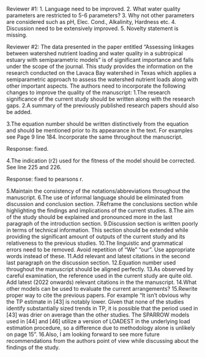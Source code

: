 Reviewer #1: 1. Language need to be improved.
2. What water quality parameters are restricted to 5-6 parameters?
3. Why not other parameters are considered such as pH, Elec. Cond., Alkalinity, Hardness etc.
4. Discussion need to be extensively improved.
5. Novelty statement is missing.


Reviewer #2: The data presented in the paper entitled “Assessing linkages between watershed nutrient loading and water quality in a subtropical estuary with semiparametric models” is of significant importance and falls under the scope of the journal. This study provides the information on the research conducted on the Lavaca Bay watershed in Texas which applies a semiparametric approach to assess the watershed nutrient loads along with other important aspects. The authors need to incorporate the following changes to improve the quality of the manuscript:
1.The research significance of the current study should be written along with the research gaps.
2.A summary of the previously published research papers should also be added.


3.The equation number should be written distinctively from the equation and should be mentioned prior to its appearance in the text. For examples see Page 9 line 184. Incorporate the same throughout the manuscript.

Response: fixed.

4.The indication (r2) used for the fitness of the model should be corrected. See line 225 and 226.

Response: fixed to pearsons r.


5.Maintain the consistency of the notations/abbreviations throughout the manuscript.
6.The use of informal language should be eliminated from discussion and conclusion section.
7.Reframe the conclusions section while highlighting the findings and implications of the current studies.
8.The aim of the study should be explained and pronounced more in the last paragraph of the introduction section.
9.Discussion section is written poorly in terms of technical information. This section should be extended while providing the significant amount of outputs of the current study and its relativeness to the previous studies.
10.The linguistic and grammatical errors need to be removed. Avoid repetition of “We” “our”. Use appropriate words instead of these.
11.Add relevant and latest citations in the second last paragraph on the discussion section.
12.Equation number used throughout the manuscript should be aligned perfectly.
13.As observed by careful examination, the reference used in the current study are quite old. Add latest (2022 onwards) relevant citations in the the manuscript.
14.What other models can be used to evaluate the current arrangements?
15.Rewrite proper way to cite the previous papers. For example “It isn’t obvious why the TP estimate in [43] is notably lower. Given that none of the studies identify substantially sized trends in TP, it is possible that the period used in [43] was drier on average than the other studies. The SPARROW models used in [44] and [46] utilize a version of LOADEST in the underlying load estimation procedure, so a difference due to methodology alone is unlikely on page 15”.
16.Also, I am looking forward to see more future recommendations from the authors point of view while discussing about the findings of the study.